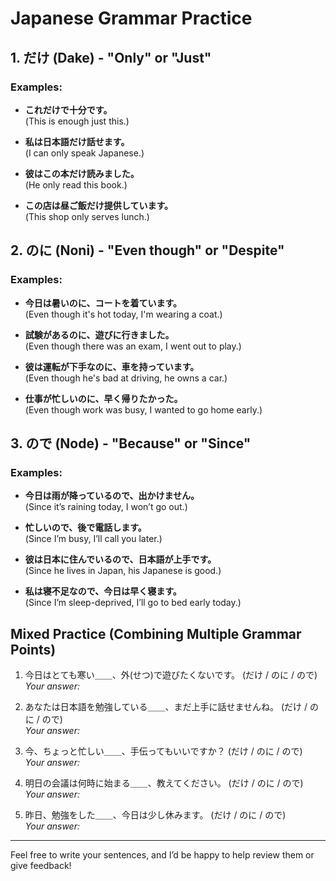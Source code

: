 
# Japanese Grammar Practice

## 1. **だけ (Dake)** - "Only" or "Just"

### Examples:
- **これだけで十分です。**  
  (This is enough just this.)
  
- **私は日本語だけ話せます。**  
  (I can only speak Japanese.)
  
- **彼はこの本だけ読みました。**  
  (He only read this book.)
  
- **この店は昼ご飯だけ提供しています。**  
  (This shop only serves lunch.)
## 2. **のに (Noni)** - "Even though" or "Despite"

### Examples:
- **今日は暑いのに、コートを着ています。**  
  (Even though it's hot today, I'm wearing a coat.)
  
- **試験があるのに、遊びに行きました。**  
  (Even though there was an exam, I went out to play.)
  
- **彼は運転が下手なのに、車を持っています。**  
  (Even though he's bad at driving, he owns a car.)
  
- **仕事が忙しいのに、早く帰りたかった。**  
  (Even though work was busy, I wanted to go home early.)
## 3. **ので (Node)** - "Because" or "Since"

### Examples:
- **今日は雨が降っているので、出かけません。**  
  (Since it’s raining today, I won’t go out.)
  
- **忙しいので、後で電話します。**  
  (Since I’m busy, I’ll call you later.)
  
- **彼は日本に住んでいるので、日本語が上手です。**  
  (Since he lives in Japan, his Japanese is good.)
  
- **私は寝不足なので、今日は早く寝ます。**  
  (Since I’m sleep-deprived, I’ll go to bed early today.)

## Mixed Practice (Combining Multiple Grammar Points)

1. 今日はとても寒い＿＿、外(せつ)で遊びたくないです。 (だけ / のに / ので)  
   _Your answer:_

2. あなたは日本語を勉強している＿＿、まだ上手に話せませんね。 (だけ / のに / ので)  
   _Your answer:_

3. 今、ちょっと忙しい＿＿、手伝ってもいいですか？ (だけ / のに / ので)  
   _Your answer:_

4. 明日の会議は何時に始まる＿＿、教えてください。 (だけ / のに / ので)  
   _Your answer:_

5. 昨日、勉強をした＿＿、今日は少し休みます。 (だけ / のに / ので)  
   _Your answer:_

---

Feel free to write your sentences, and I’d be happy to help review them or give feedback!
